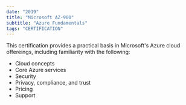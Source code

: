 ```yaml
---
date: "2019"
title: "Microsoft AZ-900"
subtitle: "Azure Fundamentals"
tags: "CERTIFICATION"
---
```


This certification provides a practical basis in Microsoft's Azure cloud offereings, including familiarity with the following: 
-   Cloud concepts
-   Core Azure services
-   Security
-   Privacy, compliance, and trust
-   Pricing
-   Support